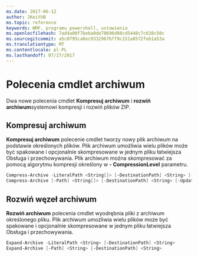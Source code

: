 ```yaml
---
ms.date: 2017-06-12
author: JKeithB
ms.topic: reference
keywords: WMF, programu powershell, ustawienia
ms.openlocfilehash: 7ad4a00f7beba0de70696d88cd5448c7c638c50c
ms.sourcegitcommit: a5c0795ca6ec9332967bff9c151a8572feb1a53a
ms.translationtype: MT
ms.contentlocale: pl-PL
ms.lasthandoff: 07/27/2017
---
```

# <a name="archive-cmdlets"></a>Polecenia cmdlet archiwum

Dwa nowe polecenia cmdlet **Kompresuj archiwum** i **rozwiń archiwum**systemowi kompresji i rozwiń plików ZIP.

## <a name="compress-archive"></a>Kompresuj archiwum
**Kompresuj archiwum** polecenie cmdlet tworzy nowy plik archiwum na podstawie określonych plików. Plik archiwum umożliwia wielu plików może być spakowane i opcjonalnie skompresowane w jednym pliku łatwiejsza Obsługa i przechowywania. Plik archiwum można skompresować za pomocą algorytmu kompresji określony w **- CompressionLevel** parametru.
```powershell
Compress-Archive -LiteralPath <String[]> [-DestinationPath] <String> [-Update] [-CompressionLevel <Microsoft.PowerShell.Commands.CompressionLevel>] 
Compress-Archive [-Path] <String[]> [-DestinationPath] <String> [-Update] [-CompressionLevel <Microsoft.PowerShell.Commands.CompressionLevel>]
```

## <a name="expand-archive"></a>Rozwiń węzeł archiwum
**Rozwiń archiwum** polecenia cmdlet wyodrębnia pliki z archiwum określonego pliku. Plik archiwum umożliwia wielu plików może być spakowane i opcjonalnie skompresowane w jednym pliku łatwiejsza Obsługa i przechowywania.
```powershell
Expand-Archive -LiteralPath <String> [-DestinationPath] <String>
Expand-Archive [-Path] <String> [-DestinationPath] <String>
```

